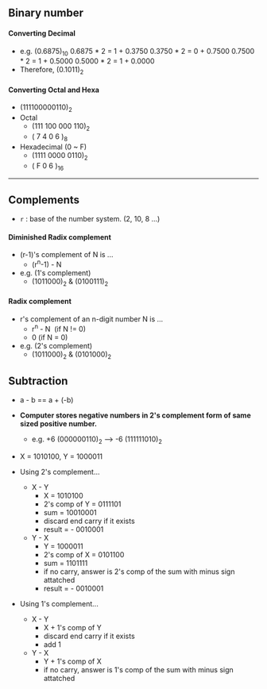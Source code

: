 ## Binary number
#### Converting Decimal
- e.g. (0.6875)<sub>10</sub>
0.6875 * 2  = 1 + 0.3750
0.3750 * 2 = 0 + 0.7500
0.7500 * 2 = 1 + 0.5000
0.5000 * 2 = 1 + 0.0000
- Therefore, (0.1011)<sub>2</sub>

#### Converting Octal and Hexa
- (111100000110)<sub>2</sub>
- Octal
	- (111 100 000 110)<sub>2</sub>
	- (  7     4     0     6 )<sub>8</sub>
- Hexadecimal (0 ~ F)
	- (1111 0000 0110)<sub>2</sub>
	- (   F        0      6   )<sub>16</sub>

---

## Complements
- `r` : base of the number system. (2, 10, 8 ...)
 
#### Diminished Radix complement
- (r-1)'s complement of N is ...
	- (r<sup>n</sup>-1) - N
- e.g. (1's complement)
	- (1011000)<sub>2</sub> & (0100111)<sub>2</sub>

#### Radix complement
- r's complement of an n-digit number N is ...
	- r<sup>n</sup> - N  (if N != 0)
	- 0 (if N = 0)
- e.g. (2's complement)
	- (1011000)<sub>2</sub> & (0101000)<sub>2</sub>

## Subtraction
- a - b == a + (-b)
- **Computer stores negative numbers in 2's complement form of same sized positive number.**
	- e.g. +6 (000000110)<sub>2</sub>   -->  -6 (111111010)<sub>2</sub>

- X = 1010100, Y = 1000011
- Using 2's complement...
	- X - Y
		- X = 1010100
		- 2's comp of Y = 0111101
		- sum = 10010001
		- discard end carry if it exists
		- result = - 0010001
	- Y - X
		- Y = 1000011
		- 2's comp of X = 0101100
		- sum = 1101111
		- if no carry, answer is 2's comp of the sum with minus sign attatched
		- result = - 0010001
- Using 1's complement...
	- X - Y
		- X + 1's comp of Y
		- discard end carry if it exists
		- add 1
	- Y - X
		- Y + 1's comp of X
		- if no carry, answer is 1's comp of the sum with minus sign attatched
